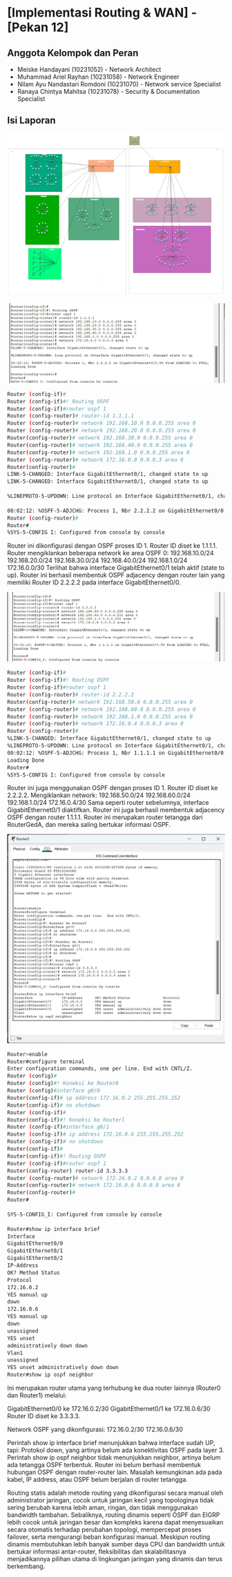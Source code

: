 # [Implementasi Routing & WAN] - [Pekan 12]

## Anggota Kelompok dan Peran
- Meiske Handayani (10231052) - Network Architect
- Muhammad Ariel Rayhan (10231058) - Network Engineer
- Nilam Ayu Nandastari Romdoni (10231070) - Network service Specialist 
- Ranaya Chintya Mahitsa (10231078) - Security & Documentation Specialist 

## Isi Laporan

![Topologi](img/topologi.png)

![Router Gedung A](img/RouterGedA.jpg)

```bash
Router (config-if)#
Router (config-if)#! Routing OSPF
Router (config-if)#router ospf 1
Router (config-router)# router-id 1.1.1.1
Router (config-router)# network 192.168.10.0 0.0.0.255 area 0
Router (config-router)# network 192.168.20.0 0.0.0.255 area 0
Router(config-router)# network 192.168.30.0 0.0.0.255 area 0
Router(config-router)# network 192.168.40.0 0.0.0.255 area 0
Router(config-router)# network 192.168.1.0 0.0.0.255 area 0
Router (config-router)# network 172.16.0.0 0.0.0.3 area 0
Router(config-router)#
LINK-5-CHANGED: Interface GigabitEthernet0/1, changed state to up
LINK-5-CHANGED: Interface GigabitEthernet0/1, changed state to up

%LINEPROTO-5-UPDOWN: Line protocol on Interface GigabitEthernet0/1, changed state to up

00:02:12: %OSPF-5-ADJCHG: Process 1, Nbr 2.2.2.2 on GigabitEthernet0/0.99 from LOADING to FULL, Loading Done
Router (config-router)#
Router#
%SYS-5-CONFIG I: Configured from console by console
```

Router ini dikonfigurasi dengan OSPF proses ID 1. Router ID diset ke 1.1.1.1. Router mengiklankan beberapa network ke area OSPF 0:
192.168.10.0/24
192.168.20.0/24
192.168.30.0/24
192.168.40.0/24
192.168.1.0/24
172.16.0.0/30
Terlihat bahwa interface GigabitEthernet0/1 telah aktif (state to up). Router ini berhasil membentuk OSPF adjacency dengan router lain yang memiliki Router ID 2.2.2.2 pada interface GigabitEthernet0/0.

![Router Gedung B](img/RouterGedB.jpg)

```bash
Router (config-if)#
Router (config-if)#! Routing OSPF
Router (config-if)#router ospf 1
Router (config-router)# router-id 2.2.2.2
Router(config-router)# network 192.168.50.0 0.0.0.255 area 0
Router (config-router)# network 192.168.60.0 0.0.0.255 area 0
Router (config-router)# network 192.168.1.0 0.0.0.255 area 0
Router (config-router)# network 172.16.0.4 0.0.0.3 area 0
Router (config-router)#
%LINK-5-CHANGED: Interface GigabitEthernet0/1, changed state to up
%LINEPROTO-5-UPDOWN: Line protocol on Interface GigabitEthernet0/1, changed state to up
00:02:12: %OSPF-5-ADJCHG: Process 1, Nbr 1.1.1.1 on GigabitEthernet0/0.99 from LOADING to FULL,
Loading Done
Router#
%SYS-5-CONFIG I: Configured from console by console
```

Router ini juga menggunakan OSPF dengan proses ID 1. Router ID diset ke 2.2.2.2. Mengiklankan network:
192.168.50.0/24
192.168.60.0/24
192.168.1.0/24
172.16.0.4/30
Sama seperti router sebelumnya, interface GigabitEthernet0/1 diaktifkan. Router ini juga berhasil membentuk adjacency OSPF dengan router 1.1.1.1. Router ini merupakan router tetangga dari RouterGedA, dan mereka saling bertukar informasi OSPF.

![Router Utama](img/RouterUtama.jpg)
```bash
Router>enable
Router#configure terminal
Enter configuration commands, one per line. End with CNTL/Z.
Router (config)#
Router (config)#! Koneksi ke Router0
Router (config)#interface g0/0
Router(config-if)# ip address 172.16.0.2 255.255.255.252
Router(config-if)# no shutdown
Router (config-if)#
Router(config-if)#! Koneksi ke Routerl
Router (config-if)#interface g0/1
Router (config-if)# ip address 172.16.0.6 255.255.255.252
Router (config-if)# no shutdown
Router(config-if)#
Router(config-if)#! Routing OSPF
Router (config-if)#router ospf 1
Router(config-router) router-id 3.3.3.3
Router (config-router)# network 172.16.0.2 0.0.0.0 area 0
Router(config-router)# network 172.16.0.6 0.0.0.0 area 0
Router(config-router)#
Router#

SYS-5-CONFIG_I: Configured from console by console

Router#show ip interface brief
Interface
GigabitEthernet0/0
GigabitEthernet0/1
GigabitEthernet0/2
IP-Address
OK? Method Status
Protocol
172.16.0.2
YES manual up
down
172.16.0.6
YES manual up
down
unassigned
YES unset
administratively down down
Vlan1
unassigned
YES unset administratively down down
Router#show ip ospf neighbor
```
Ini merupakan router utama yang terhubung ke dua router lainnya (Router0 dan Router1) melalui:

GigabitEthernet0/0 ke 172.16.0.2/30
GigabitEthernet0/1 ke 172.16.0.6/30
Router ID diset ke 3.3.3.3.

Network OSPF yang dikonfigurasi:
172.16.0.2/30
172.16.0.6/30

Perintah show ip interface brief menunjukkan bahwa interface sudah UP, tapi: Protokol down, yang artinya belum ada konektivitas OSPF pada layer 3. Perintah show ip ospf neighbor tidak menunjukkan neighbor, artinya belum ada tetangga OSPF terbentuk. Router ini belum berhasil membentuk hubungan OSPF dengan router-router lain. Masalah kemungkinan ada pada kabel, IP address, atau OSPF belum berjalan di router tetangga.

Routing statis adalah metode routing yang dikonfigurasi secara manual oleh administrator jaringan, cocok untuk jaringan kecil yang topologinya tidak sering berubah karena lebih aman, ringan, dan tidak menggunakan bandwidth tambahan. Sebaliknya, routing dinamis seperti OSPF dan EIGRP lebih cocok untuk jaringan besar dan kompleks karena dapat menyesuaikan secara otomatis terhadap perubahan topologi, mempercepat proses failover, serta mengurangi beban konfigurasi manual. Meskipun routing dinamis membutuhkan lebih banyak sumber daya CPU dan bandwidth untuk bertukar informasi antar-router, fleksibilitas dan skalabilitasnya menjadikannya pilihan utama di lingkungan jaringan yang dinamis dan terus berkembang.
